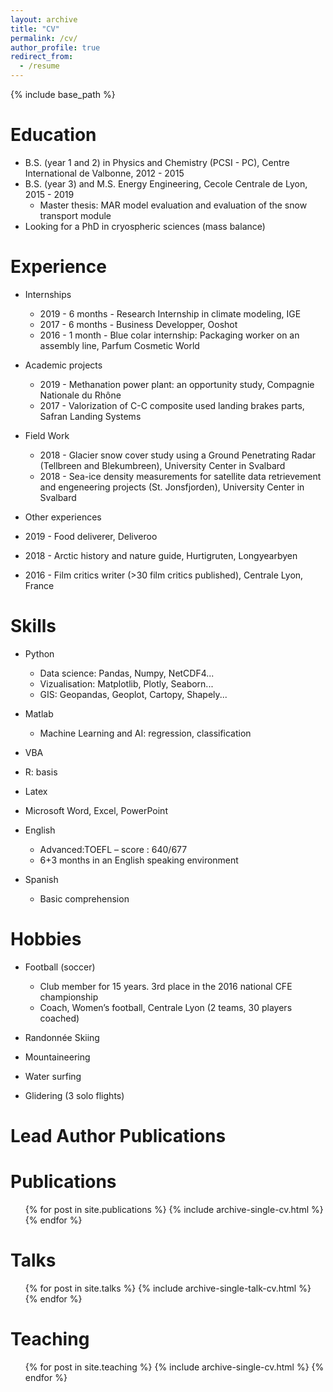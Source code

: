 ```yaml
---
layout: archive
title: "CV"
permalink: /cv/
author_profile: true
redirect_from:
  - /resume
---
```


{% include base_path %}

Education
======
* B.S. (year 1 and 2) in Physics and Chemistry (PCSI - PC), Centre International de Valbonne, 2012 - 2015
* B.S. (year 3) and M.S. Energy Engineering, Cecole Centrale de Lyon, 2015 - 2019
  * Master thesis: MAR model evaluation and evaluation of the snow transport module
* Looking for a PhD in cryospheric sciences (mass balance)

Experience
======
* Internships
  * 2019 - 6 months - Research Internship in climate modeling, IGE
  * 2017 - 6 months - Business Developper, Ooshot
  * 2016 - 1 month - Blue colar internship: Packaging worker on an assembly line, Parfum Cosmetic World

* Academic projects
  * 2019 - Methanation power plant: an opportunity study, Compagnie Nationale du Rhône
  * 2017 - Valorization of C-C composite used landing brakes parts, Safran Landing Systems

* Field Work
  * 2018 - Glacier snow cover study using a Ground Penetrating Radar (Tellbreen and Blekumbreen), University Center in Svalbard
  * 2018 - Sea-ice density measurements for satellite data retrievement and engeneering projects (St. Jonsfjorden), University Center in Svalbard
  
* Other experiences
 * 2019 - Food deliverer, Deliveroo
 * 2018 - Arctic history and nature guide, Hurtigruten, Longyearbyen
 * 2016 - Film critics writer (>30 film critics published), Centrale Lyon, France
  
Skills
======
* Python
  * Data science: Pandas, Numpy, NetCDF4...
  * Vizualisation: Matplotlib, Plotly, Seaborn...
  * GIS: Geopandas, Geoplot, Cartopy, Shapely...
  
* Matlab
  * Machine Learning and AI: regression, classification
  
* VBA

* R: basis

* Latex

* Microsoft Word, Excel, PowerPoint

* English
  * Advanced:TOEFL – score : 640/677
  * 6+3 months in an English speaking environment
  
* Spanish
  * Basic comprehension
  
Hobbies
======
* Football (soccer)
  * Club member for 15 years. 3rd place in the 2016 national CFE championship
  * Coach, Women’s football, Centrale Lyon (2 teams, 30 players coached)
  
* Randonnée Skiing

* Mountaineering

* Water surfing

* Glidering (3 solo flights)


Lead Author Publications
======


Publications
======
  <ul>{% for post in site.publications %}
    {% include archive-single-cv.html %}
  {% endfor %}</ul>
  
Talks
======
  <ul>{% for post in site.talks %}
    {% include archive-single-talk-cv.html %}
  {% endfor %}</ul>
  
Teaching
======
  <ul>{% for post in site.teaching %}
    {% include archive-single-cv.html %}
  {% endfor %}</ul>
  
